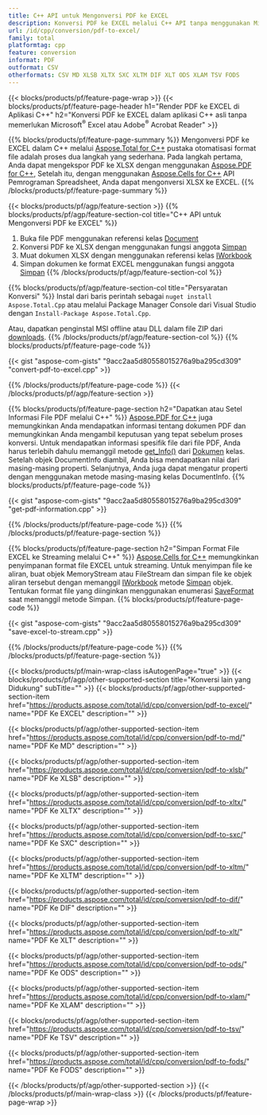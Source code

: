 ```yaml
---
title: C++ API untuk Mengonversi PDF ke EXCEL
description: Konversi PDF ke EXCEL melalui C++ API tanpa menggunakan Microsoft Excel atau Adobe Reader
url: /id/cpp/conversion/pdf-to-excel/
family: total
platformtag: cpp
feature: conversion
informat: PDF
outformat: CSV
otherformats: CSV MD XLSB XLTX SXC XLTM DIF XLT ODS XLAM TSV FODS
---
```

{{< blocks/products/pf/feature-page-wrap >}}
{{< blocks/products/pf/feature-page-header h1="Render PDF ke EXCEL di Aplikasi C++" h2="Konversi PDF ke EXCEL dalam aplikasi C++ asli tanpa memerlukan Microsoft<sup>&reg;</sup> Excel atau Adobe<sup>&reg;</sup> Acrobat Reader" >}}

{{% blocks/products/pf/feature-page-summary %}}
Mengonversi PDF ke EXCEL dalam C++ melalui [Aspose.Total for C++](https://products.aspose.com/total/cpp/) pustaka otomatisasi format file adalah proses dua langkah yang sederhana. Pada langkah pertama, Anda dapat mengekspor PDF ke XLSX dengan menggunakan [Aspose.PDF for C++](https://products.aspose.com/pdf/cpp/), Setelah itu, dengan menggunakan [Aspose.Cells for C++]( https://products.aspose.com/cells/cpp/) API Pemrograman Spreadsheet, Anda dapat mengonversi XLSX ke EXCEL. 
{{% /blocks/products/pf/feature-page-summary  %}}

{{< blocks/products/pf/agp/feature-section >}}
{{% blocks/products/pf/agp/feature-section-col title="C++ API untuk Mengonversi PDF ke EXCEL" %}}
1. Buka file PDF menggunakan referensi kelas [Document](https://reference.aspose.com/pdf/cpp/class/aspose.pdf.document)
2. Konversi PDF ke XLSX dengan menggunakan fungsi anggota [Simpan](https://reference.aspose.com/pdf/cpp/class/aspose.pdf.document#a6383c010776212483f51cc41235924db)
3. Muat dokumen XLSX dengan menggunakan referensi kelas [IWorkbook](https://reference.aspose.com/cells/cpp/class/aspose.cells.i_workbook)
4. Simpan dokumen ke format EXCEL menggunakan fungsi anggota [Simpan](https://reference.aspose.com/cells/cpp/class/aspose.cells.i_workbook#a9460f52a2dec8f4bf623a4905167d997)
{{% /blocks/products/pf/agp/feature-section-col %}}

{{% blocks/products/pf/agp/feature-section-col title="Persyaratan Konversi" %}}
Instal dari baris perintah sebagai ```nuget install Aspose.Total.Cpp``` atau melalui Package Manager Console dari Visual Studio dengan ```Install-Package Aspose.Total.Cpp```.

Atau, dapatkan penginstal MSI offline atau DLL dalam file ZIP dari [downloads](https://downloads.aspose.com/total/cpp).
{{% /blocks/products/pf/agp/feature-section-col %}}
{{% blocks/products/pf/feature-page-code %}}

{{< gist "aspose-com-gists" "9acc2aa5d80558015276a9ba295cd309" "convert-pdf-to-excel.cpp" >}}


{{% /blocks/products/pf/feature-page-code %}}
{{< /blocks/products/pf/agp/feature-section >}}

{{% blocks/products/pf/feature-page-section  h2="Dapatkan atau Setel Informasi File PDF melalui C++" %}}
[Aspose.PDF for C++](https://products.aspose.com/pdf/cpp/) juga memungkinkan Anda mendapatkan informasi tentang dokumen PDF dan memungkinkan Anda mengambil keputusan yang tepat sebelum proses konversi. Untuk mendapatkan informasi spesifik file dari file PDF, Anda harus terlebih dahulu memanggil metode [get_Info()](https://reference.aspose.com/pdf/cpp/class/aspose.pdf.document#ae7a6ba620499ffa0dbaa5c813ee96c4a) dari [Dokumen](https://reference.aspose.com/pdf/cpp/class/aspose.pdf.document) kelas. Setelah objek DocumentInfo diambil, Anda bisa mendapatkan nilai dari masing-masing properti. Selanjutnya, Anda juga dapat mengatur properti dengan menggunakan metode masing-masing kelas DocumentInfo.
{{% blocks/products/pf/feature-page-code %}}

{{< gist "aspose-com-gists" "9acc2aa5d80558015276a9ba295cd309" "get-pdf-information.cpp" >}}
{{% /blocks/products/pf/feature-page-code  %}}
{{% /blocks/products/pf/feature-page-section %}}

{{% blocks/products/pf/feature-page-section  h2="Simpan Format File EXCEL ke Streaming melalui C++" %}}
[Aspose.Cells for C++](https://products.aspose.com/cells/net/) memungkinkan penyimpanan format file EXCEL untuk streaming. Untuk menyimpan file ke aliran, buat objek MemoryStream atau FileStream dan simpan file ke objek aliran tersebut dengan memanggil [IWorkbook](https://reference.aspose.com/cells/cpp/class/aspose.cells.i_workbook) metode [Simpan](https://reference.aspose.com/cells/cpp/class/aspose.cells.i_workbook#a77072cfb929787df9ad1f38b02f58349) objek. Tentukan format file yang diinginkan menggunakan enumerasi [SaveFormat](https://reference.aspose.com/cells/cpp/namespace/aspose.cells#a11cae527e4e68f1adcac8f47ea64481a) saat memanggil metode Simpan.
{{% blocks/products/pf/feature-page-code %}}

{{< gist "aspose-com-gists" "9acc2aa5d80558015276a9ba295cd309" "save-excel-to-stream.cpp" >}}
{{% /blocks/products/pf/feature-page-code  %}}
{{% /blocks/products/pf/feature-page-section %}}

{{< blocks/products/pf/main-wrap-class isAutogenPage="true" >}}
{{< blocks/products/pf/agp/other-supported-section title="Konversi lain yang Didukung" subTitle="" >}}
{{< blocks/products/pf/agp/other-supported-section-item href="https://products.aspose.com/total/id/cpp/conversion/pdf-to-excel/" name="PDF Ke EXCEL" description="" >}}

{{< blocks/products/pf/agp/other-supported-section-item href="https://products.aspose.com/total/id/cpp/conversion/pdf-to-md/" name="PDF Ke MD" description="" >}}

{{< blocks/products/pf/agp/other-supported-section-item href="https://products.aspose.com/total/id/cpp/conversion/pdf-to-xlsb/" name="PDF Ke XLSB" description="" >}}

{{< blocks/products/pf/agp/other-supported-section-item href="https://products.aspose.com/total/id/cpp/conversion/pdf-to-xltx/" name="PDF Ke XLTX" description="" >}}

{{< blocks/products/pf/agp/other-supported-section-item href="https://products.aspose.com/total/id/cpp/conversion/pdf-to-sxc/" name="PDF Ke SXC" description="" >}}

{{< blocks/products/pf/agp/other-supported-section-item href="https://products.aspose.com/total/id/cpp/conversion/pdf-to-xltm/" name="PDF Ke XLTM" description="" >}}

{{< blocks/products/pf/agp/other-supported-section-item href="https://products.aspose.com/total/id/cpp/conversion/pdf-to-dif/" name="PDF Ke DIF" description="" >}}

{{< blocks/products/pf/agp/other-supported-section-item href="https://products.aspose.com/total/id/cpp/conversion/pdf-to-xlt/" name="PDF Ke XLT" description="" >}}

{{< blocks/products/pf/agp/other-supported-section-item href="https://products.aspose.com/total/id/cpp/conversion/pdf-to-ods/" name="PDF Ke ODS" description="" >}}

{{< blocks/products/pf/agp/other-supported-section-item href="https://products.aspose.com/total/id/cpp/conversion/pdf-to-xlam/" name="PDF Ke XLAM" description="" >}}

{{< blocks/products/pf/agp/other-supported-section-item href="https://products.aspose.com/total/id/cpp/conversion/pdf-to-tsv/" name="PDF Ke TSV" description="" >}}

{{< blocks/products/pf/agp/other-supported-section-item href="https://products.aspose.com/total/id/cpp/conversion/pdf-to-fods/" name="PDF Ke FODS" description="" >}}


{{< /blocks/products/pf/agp/other-supported-section >}}
{{< /blocks/products/pf/main-wrap-class >}}
{{< /blocks/products/pf/feature-page-wrap >}}